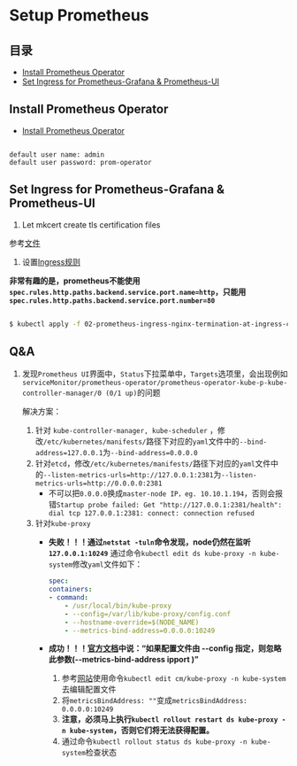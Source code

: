 # Setup Prometheus

## 目录
- [Install Prometheus Operator](#install-prometheus-operator)
- [Set Ingress for Prometheus-Grafana & Prometheus-UI](#set-ingress-for-prometheus-grafana--prometheus-ui)


## Install Prometheus Operator
- [Install Prometheus Operator](./script/01-prometheus-helm-install.sh)

```

default user name: admin
default user password: prom-operator
```


## Set Ingress for Prometheus-Grafana & Prometheus-UI
1. Let mkcert create tls certification files

参考[文件](../mkcert/mkcert-README.md)

1. 设置[Ingress规则](./yaml/02-prometheus-ingress-nginx-termination-at-ingress-controller.yaml)

**非常有趣的是，prometheus不能使用```spec.rules.http.paths.backend.service.port.name=http```，只能用```spec.rules.http.paths.backend.service.port.number=80```**

```bash

$ kubectl apply -f 02-prometheus-ingress-nginx-termination-at-ingress-controller.yaml
```


## Q&A
1. 发现```Prometheus UI```界面中，```Status```下拉菜单中，```Targets```选项里，会出现例如```serviceMonitor/prometheus-operator/prometheus-operator-kube-p-kube-controller-manager/0 (0/1 up)```的问题

    解决方案：

    1. 针对 ```kube-controller-manager, kube-scheduler``` ，修改```/etc/kubernetes/manifests/```路径下对应的```yaml```文件中的```--bind-address=127.0.0.1```为```--bind-address=0.0.0.0```
    1. 针对```etcd```，修改```/etc/kubernetes/manifests/```路径下对应的```yaml```文件中的```--listen-metrics-urls=http://127.0.0.1:2381```为```--listen-metrics-urls=http://0.0.0.0:2381```
        - 不可以把```0.0.0.0```换成```master-node IP，eg. 10.10.1.194```，否则会报错```Startup probe failed: Get "http://127.0.0.1:2381/health": dial tcp 127.0.0.1:2381: connect: connection refused```
    1. 针对```kube-proxy```
        - **失败！！！通过```netstat -tuln```命令发现，node仍然在监听```127.0.0.1:10249```** 
            通过命令```kubectl edit ds kube-proxy -n kube-system```修改```yaml```文件如下：

            ```yaml
            spec:
            containers:
            - command:
                - /usr/local/bin/kube-proxy
                - --config=/var/lib/kube-proxy/config.conf
                - --hostname-override=$(NODE_NAME)
                - --metrics-bind-address=0.0.0.0:10249
            ```

        - **成功！！！[官方文档](https://v1-24.docs.kubernetes.io/zh-cn/docs/reference/command-line-tools-reference/kube-proxy/)中说：“如果配置文件由 --config 指定，则忽略此参数(--metrics-bind-address ipport )”** 
            1. 参考[网站](https://www.coder.work/article/7593697)使用命令```kubectl edit cm/kube-proxy -n kube-system```去编辑配置文件
            1. 将```metricsBindAddress: ""```变成```metricsBindAddress: 0.0.0.0:10249```
            1. **注意，必须马上执行```kubectl rollout restart ds kube-proxy -n kube-system```，否则它们将无法获得配置。** 
            1. 通过命令```kubectl rollout status ds kube-proxy -n kube-system```检查状态
    